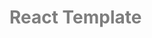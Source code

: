 <div style="display: flex; justify-content: center; flex-direction: column">
    <h1 style="color:rgba(0,0,0,0.5)">React Template</h1>
</div>
